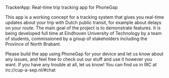 TrackerApp: Real-time trip tracking app for PhoneGap

This app is a working concept for a tracking system that gives you real-time updates about your trip with Dutch public transit, for example about delays on your route. The main goal of the project is to demonstrate features. It is being developed full time at Eindhoven University of Technology by a team of students, commissioned by a group of stakeholders including the Province of North Brabant. 

Please build the app using PhoneGap for your device and let us know about any issues, and feel free to check out our stuff and use it however you want. If you have any trouble at all, let us know! You can find us in IRC at irc://cup-a-sep.nl/#chat
